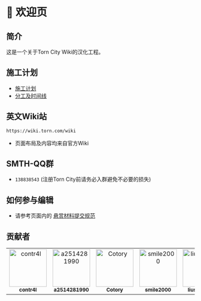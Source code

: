 # 🌆 欢迎页

## 简介

这是一个关于Torn City Wiki的汉化工程。

## 施工计划
* [施工计划](/welcome/dev_plans/README.md)
* [分工及时间线](welcome/dev_plans/job_assign.md)

## 英文Wiki站

```html
https://wiki.torn.com/wiki
```
- 页面布局及内容均来自官方Wiki

## SMTH-QQ群
- `138838543` (注册Torn City前请务必入群避免不必要的损失)

## 如何参与编辑
- 请参考页面内的 [悬赏材料提交规范](welcome/dev_rules/commit_rules.md)

## 贡献者
<!-- readme: collaborators,contributors -start -->
<table>
<tr>
    <td align="center">
        <a href="https://github.com/contr4l">
            <img src="https://avatars.githubusercontent.com/u/30452426?v=4" width="100;" alt="contr4l"/>
            <br />
            <sub><b>contr4l</b></sub>
        </a>
    </td>
    <td align="center">
        <a href="https://github.com/a2514281990">
            <img src="https://avatars.githubusercontent.com/u/55022133?v=4" width="100;" alt="a2514281990"/>
            <br />
            <sub><b>a2514281990</b></sub>
        </a>
    </td>
    <td align="center">
        <a href="https://github.com/Cotory">
            <img src="https://avatars.githubusercontent.com/u/97867474?v=4" width="100;" alt="Cotory"/>
            <br />
            <sub><b>Cotory</b></sub>
        </a>
    </td>
    <td align="center">
        <a href="https://github.com/smile2000">
            <img src="https://avatars.githubusercontent.com/u/14106056?v=4" width="100;" alt="smile2000"/>
            <br />
            <sub><b>smile2000</b></sub>
        </a>
    </td>
    <td align="center">
        <a href="https://github.com/liushang07">
            <img src="https://avatars.githubusercontent.com/u/38568403?v=4" width="100;" alt="liushang07"/>
            <br />
            <sub><b>liushang07</b></sub>
        </a>
    </td>
    <td align="center">
        <a href="https://github.com/slowtalk11">
            <img src="https://avatars.githubusercontent.com/u/40056669?v=4" width="100;" alt="slowtalk11"/>
            <br />
            <sub><b>slowtalk11</b></sub>
        </a>
    </td></tr>
</table>
<!-- readme: collaborators,contributors -end -->

